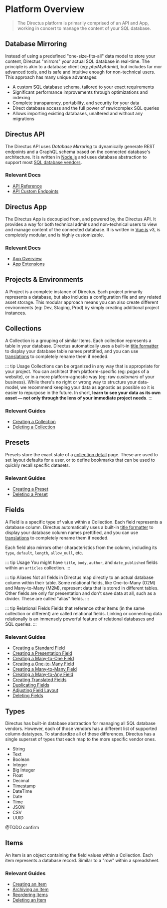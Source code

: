 # Platform Overview

> The Directus platform is primarily comprised of an API and App, working in concert to manage the
> content of your SQL database.

## Database Mirroring

Instead of using a predefined "one-size-fits-all" data model to store your content, Directus
"mirrors" your actual SQL database in real-time. The principle is akin to a database client (eg:
_phpMyAdmin_), but includes far mor advanced tools, and is safe and intuitive enough for
non-technical users. This approach has many unique advantages:

-   A custom SQL database schema, tailored to your exact requirements
-   Significant performance improvements through optimizations and indexing
-   Complete transparency, portability, and security for your data
-   Direct database access and the full power of raw/complex SQL queries
-   Allows importing existing databases, unaltered and without any migrations

## Directus API

The Directus API uses _Database Mirroring_ to dynamically generate REST endpoints and a GraphQL
schema based on the connected database's architecture. It is written in
[Node.js](https://nodejs.org) and uses database abstraction to support most
[SQL database vendors](/guides/installation#databases).

### Relevant Docs

-   [API Reference](/reference/api/introduction)
-   [API Custom Endpoints](/concepts/api-extensions)

## Directus App

The Directus App is decoupled from, and powered by, the Directus API. It provides a way for both
technical admins and non-technical users to view and manage content of the connected database. It is
written in [Vue.js](https://vuejs.org) v3, is completely modular, and is highly customizable.

### Relevant Docs

-   [App Overview](/concepts/app-overview)
-   [App Extensions](/concepts/app-extensions)

## Projects & Environments

A Project is a complete instance of Directus. Each project primarily represents a database, but also
includes a configuration file and any related asset storage. This modular approach means you can
also create different environments (eg: Dev, Staging, Prod) by simply creating additional project
instances.

<!-- ::: tip Migrating Environments
Directus includes [Export](#), [Import](#), [Backup](#), and [Restore](#) features to assist with custom migration workflows between environments. You can also roll your own process by copying the database and assets between environments, either manually or via an automated script.

@TODO Reference Schema Revisions
::: -->

## Collections

A Collection is a grouping of similar Items. Each collection represents a table in your database.
Directus automatically uses a built-in [title formatter](/concepts/app-extensions) to display your
database table names prettified, and you can use [translations](/concepts/data-model) to completely
rename them if needed.

<!-- prettier-ignore-start -->
::: tip Usage
Collections can be organized in any way that is appropriate for your project. You can
architect them platform-specific (eg: _pages_ of a website), or in a more platform-agnostic way (eg:
raw _customers_ of your business). While there's no right or wrong way to structure your data-model,
we recommend keeping your data as agnostic as possible so it is easier to repurpose in the future.
In short, **learn to see your data as its own asset — not only through the lens of your immediate
project needs**.
:::
<!-- prettier-ignore-end -->

### Relevant Guides

-   [Creating a Collection](/guides/collections#creating-a-collection)
-   [Deleting a Collection](/guides/collections#deleting-a-collection)

## Presets

Presets store the exact state of a [collection detail](/concepts/app-overview) page. These are used
to set layout defaults for a user, or to define bookmarks that can be used to quickly recall
specific datasets.

### Relevant Guides

-   [Creating a Preset](/guides/presets#creating-a-preset)
-   [Deleting a Preset](/guides/presets#deleting-a-preset)

## Fields

A Field is a specific type of value within a Collection. Each field represents a database column.
Directus automatically uses a built-in [title formatter](/concepts/app-extensions#title-formatter)
to display your database column names prettified, and you can use [translations](/guides/fields) to
completely rename them if needed.

Each field also mirrors other characteristics from the column, including its `type`, `default`,
`length`, `allow_null`, etc.

<!-- prettier-ignore-start -->
::: tip Usage 
You might have `title`, `body`, `author`, and `date_published` fields within an
`articles` collection.
:::
<!-- prettier-ignore-end -->

<!-- prettier-ignore-start -->
::: tip Aliases 
Not all fields in Directus map directly to an actual database column within their
table. Some relational fields, like One-to-Many (O2M) and Many-to-Many (M2M), represent data that is
stored in different tables. Other fields are only for presentation and don't save data at all, such
as a divider. These are called "alias" fields.
:::
<!-- prettier-ignore-end -->

<!-- prettier-ignore-start -->
::: tip Relational Fields 
Fields that reference other items (in the same collection or different)
are called relational fields. Linking or connecting data relationally is an immensely powerful
feature of relational databases and SQL queries.
:::
<!-- prettier-ignore-end -->

### Relevant Guides

-   [Creating a Standard Field](/guides/field-types/standard-field)
-   [Creating a Presentation Field](/guides/field-types/presentation-field)
-   [Creating a Many-to-One Field](/guides/field-types/many-to-one-field)
-   [Creating a One-to-Many Field](/guides/field-types/one-to-many-field)
-   [Creating a Many-to-Many Field](/guides/field-types/many-to-many-field)
-   [Creating a Many-to-Any Field](/guides/field-types/many-to-any-field)
-   [Creating Translated Fields](/guides/field-types/translated-fields)
-   [Duplicating Fields](/guides/fields#duplicating-a-field)
-   [Adjusting Field Layout](/guides/fields#adjusting-field-layout)
-   [Deleting Fields](/guides/fields#deleting-a-field)

## Types

Directus has built-in database abstraction for managing all SQL database vendors. However, each of
those vendors has a different list of supported column datatypes. To standardize all of these
differences, Directus has a single superset of types that each map to the more specific vendor ones.

-   String
-   Text
-   Boolean
-   Integer
-   Big Integer
-   Float
-   Decimal
-   Timestamp
-   DateTime
-   Date
-   Time
-   JSON
-   CSV
-   UUID

@TODO confirm

## Items

An Item is an object containing the field values within a Collection. Each item represents a
database record. Similar to a "row" within a spreadsheet.

### Relevant Guides

-   [Creating an Item](/guides/items#creating-an-item)
-   [Archiving an Item](/guides/items#archiving-an-item)
-   [Reordering Items](/guides/items#reordering-items)
-   [Deleting an Item](/guides/items#deleting-an-item)
